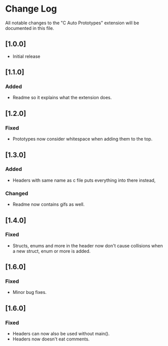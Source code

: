 # Change Log

All notable changes to the "C Auto Prototypes" extension will be documented in this file.

## [1.0.0]

- Initial release

## [1.1.0]

### Added
- Readme so it explains what the extension does.

## [1.2.0]

### Fixed
- Prototypes now consider whitespace when adding them to the top.

## [1.3.0]

### Added
- Headers with same name as c file puts everything into there instead,

### Changed
- Readme now contains gifs as well.

## [1.4.0]

### Fixed
- Structs, enums and more in the header now don't cause collisions when a new struct, enum or more is added.

## [1.6.0]

### Fixed
- Minor bug fixes.

## [1.6.0]

### Fixed
- Headers can now also be used without main().
- Headers now doesn't eat comments.